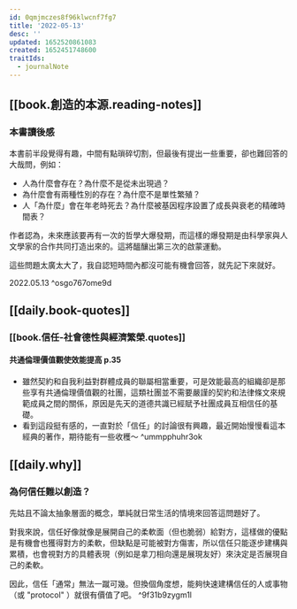 ```yaml
---
id: 0qmjmczes8f96klwcnf7fg7
title: '2022-05-13'
desc: ''
updated: 1652520861083
created: 1652451748600
traitIds:
  - journalNote
---
```


## [[book.創造的本源.reading-notes]]

### 本書讀後感
本書前半段覺得有趣，中間有點瑣碎切割，但最後有提出一些重要，卻也難回答的大哉問，例如：

- 人為什麼會存在？為什麼不是從未出現過？
- 為什麼會有兩種性別的存在？為什麼不是單性繁殖？
- 人「為什麼」會在年老時死去？為什麼被基因程序設置了成長與衰老的精確時間表？

作者認為，未來應該要再有一次的哲學大爆發期，而這樣的爆發期是由科學家與人文學家的合作共同打造出來的。這將醞釀出第三次的啟蒙運動。

這些問題太廣太大了，我自認短時間內都沒可能有機會回答，就先記下來就好。

2022.05.13  ^osgo767ome9d

## [[daily.book-quotes]]

### [[book.信任-社會德性與經濟繁榮.quotes]]

#### 共通倫理價值觀使效能提高 p.35
- 雖然契約和自我利益對群體成員的聯屬相當重要，可是效能最高的組織卻是那些享有共通倫理價值觀的社團，這類社團並不需要嚴謹的契約和法律條文來規範成員之間的關係，原因是先天的道德共識已經賦予社團成員互相信任的基礎。
- 看到這段挺有感的，一直對於「信任」的討論很有興趣，最近開始慢慢看這本經典的著作，期待能有一些收穫～ ^ummpphuhr3ok

## [[daily.why]]

### 為何信任難以創造？

先姑且不論太抽象層面的概念，單純就日常生活的情境來回答這問題好了。

對我來說，信任好像就像是展開自己的柔軟面（但也脆弱）給對方，這樣做的優點是有機會也獲得對方的柔軟，但缺點是可能被對方傷害，所以信任只能逐步建構與累積，也會視對方的具體表現（例如是拿刀相向還是展現友好）來決定是否展現自己的柔軟。

因此，信任「通常」無法一蹴可幾。但換個角度想，能夠快速建構信任的人或事物（或 "protocol" ）就很有價值了吧。 ^9f31b9zygm1l
